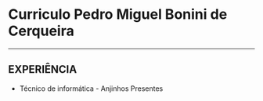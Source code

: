 # Curriculo Pedro Miguel Bonini de Cerqueira
---

## EXPERIÊNCIA
- Técnico de informática - Anjinhos Presentes